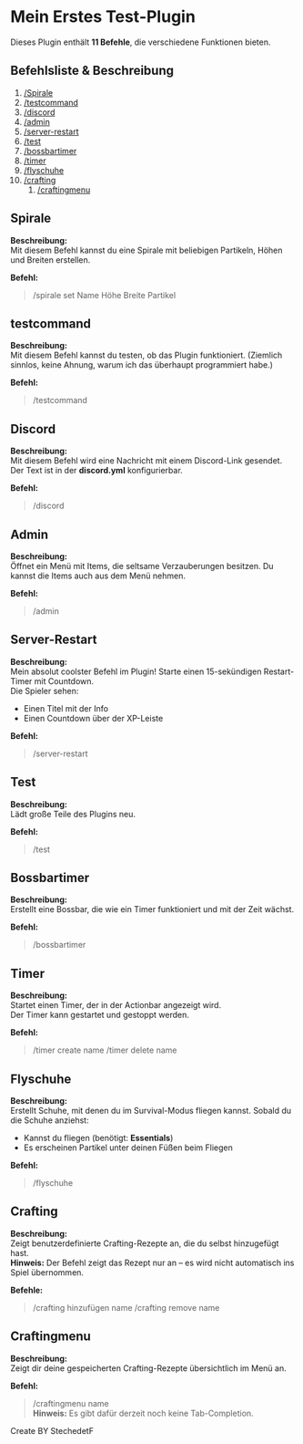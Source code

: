 # Mein Erstes Test-Plugin

Dieses Plugin enthält **11 Befehle**, die verschiedene Funktionen bieten.

## Befehlsliste & Beschreibung

1. [/Spirale](#Spirale)
2. [/testcommand](#Testcommand)
3. [/discord](#Discord)
4. [/admin](#Admin)
5. [/server-restart](#Server-restart)
6. [/test](#Test)
7. [/bossbartimer](#Bossbartimer)
8. [/timer](#Timer)
9. [/flyschuhe](#Flyschuhe)
10. [/crafting](#Crafting)
    1. [/craftingmenu](#Craftingmenu)
   




## Spirale

**Beschreibung:**  
Mit diesem Befehl kannst du eine Spirale mit beliebigen Partikeln, Höhen und Breiten erstellen.

**Befehl:**   
> /spirale set Name Höhe Breite Partikel


## testcommand

**Beschreibung:**  
Mit diesem Befehl kannst du testen, ob das Plugin funktioniert. (Ziemlich sinnlos, keine Ahnung, warum ich das überhaupt programmiert habe.)

**Befehl:**  
> /testcommand



## Discord

**Beschreibung:**  
Mit diesem Befehl wird eine Nachricht mit einem Discord-Link gesendet. Der Text ist in der **discord.yml** konfigurierbar.

**Befehl:**  
> /discord


## Admin

**Beschreibung:**  
Öffnet ein Menü mit Items, die seltsame Verzauberungen besitzen. Du kannst die Items auch aus dem Menü nehmen.

**Befehl:**   
> /admin


## Server-Restart

**Beschreibung:**  
Mein absolut coolster Befehl im Plugin! Starte einen 15-sekündigen Restart-Timer mit Countdown.  
Die Spieler sehen:

- Einen Titel mit der Info
- Einen Countdown über der XP-Leiste

**Befehl:**  
> /server-restart


## Test

**Beschreibung:**  
Lädt große Teile des Plugins neu.

**Befehl:**  
> /test


## Bossbartimer

**Beschreibung:**  
Erstellt eine Bossbar, die wie ein Timer funktioniert und mit der Zeit wächst.

**Befehl:**  
> /bossbartimer


## Timer

**Beschreibung:**  
Startet einen Timer, der in der Actionbar angezeigt wird.  
Der Timer kann gestartet und gestoppt werden.

**Befehl:**  
> /timer create name
> /timer delete name


## Flyschuhe

**Beschreibung:**  
Erstellt Schuhe, mit denen du im Survival-Modus fliegen kannst. Sobald du die Schuhe anziehst:

- Kannst du fliegen (benötigt: **Essentials**)
- Es erscheinen Partikel unter deinen Füßen beim Fliegen

**Befehl:**  
> /flyschuhe


## Crafting

**Beschreibung:**  
Zeigt benutzerdefinierte Crafting-Rezepte an, die du selbst hinzugefügt hast.  
**Hinweis:** Der Befehl zeigt das Rezept nur an – es wird nicht automatisch ins Spiel übernommen.

**Befehle:**  
> /crafting hinzufügen name
> /crafting remove name

## Craftingmenu

**Beschreibung:**  
Zeigt dir deine gespeicherten Crafting-Rezepte übersichtlich im Menü an.

**Befehl:**   
> /craftingmenu name  
> **Hinweis:** Es gibt dafür derzeit noch keine Tab-Completion.

Create BY StechedetF
